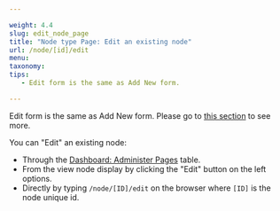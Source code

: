 ```yaml
---

weight: 4.4
slug: edit_node_page
title: "Node type Page: Edit an existing node"
url: /node/[id]/edit
menu: 
taxonomy: 
tips:
   - Edit form is the same as Add New form.

---
```


Edit form is the same as Add New form. Please go to [this section](/#slug-add_node_page) to see more.

You can "Edit" an existing node:

- Through the [Dashboard: Administer Pages](/#slug-node_page_dashboard) table.
- From the view node display by clicking the "Edit" button on the left options.
- Directly by typing `/node/[ID]/edit` on the browser where `[ID]` is the node unique id.
